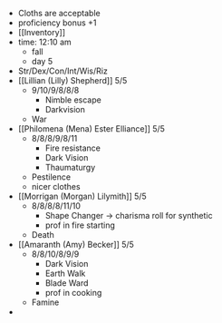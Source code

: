 - Cloths are acceptable
- proficiency bonus +1
- [[Inventory]]
- time: 12:10 am
	- fall
	- day 5
- Str/Dex/Con/Int/Wis/Riz
- [[Lillian (Lilly) Shepherd]] 5/5
	- 9/10/9/8/8/8
		- Nimble escape
		- Darkvision
	- War
- [[Philomena (Mena) Ester Elliance]] 5/5
	- 8/8/8/9/8/11
		- Fire resistance
		- Dark Vision
		- Thaumaturgy
	- Pestilence
	- nicer clothes
- [[Morrigan (Morgan) Lilymith]] 5/5
	- 8/8/8/8/11/10
		- Shape Changer -> charisma roll for synthetic
		- prof in fire starting
	- Death
- [[Amaranth (Amy) Becker]] 5/5
	- 8/8/10/8/9/9
		- Dark Vision
		- Earth Walk
		- Blade Ward
		- prof in cooking
	- Famine
-